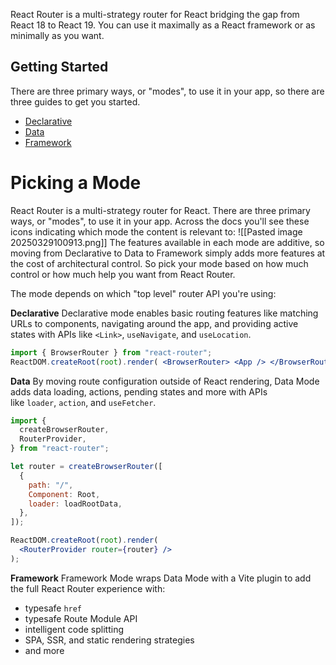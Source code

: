 React Router is a multi-strategy router for React bridging the gap from React 18 to React 19. You can use it maximally as a React framework or as minimally as you want.

## Getting Started
There are three primary ways, or "modes", to use it in your app, so there are three guides to get you started.

- [Declarative](https://reactrouter.com/start/declarative/installation)
- [Data](https://reactrouter.com/start/data/custom)
- [Framework](https://reactrouter.com/start/framework/installation)

# Picking a Mode

React Router is a multi-strategy router for React. There are three primary ways, or "modes", to use it in your app. Across the docs you'll see these icons indicating which mode the content is relevant to:
![[Pasted image 20250329100913.png]]
The features available in each mode are additive, so moving from Declarative to Data to Framework simply adds more features at the cost of architectural control. So pick your mode based on how much control or how much help you want from React Router.

The mode depends on which "top level" router API you're using:

**Declarative**
Declarative mode enables basic routing features like matching URLs to components, navigating around the app, and providing active states with APIs like `<Link>`, `useNavigate`, and `useLocation`.

```jsx
import { BrowserRouter } from "react-router"; 
ReactDOM.createRoot(root).render( <BrowserRouter> <App /> </BrowserRouter> );
```

**Data**
By moving route configuration outside of React rendering, Data Mode adds data loading, actions, pending states and more with APIs like `loader`, `action`, and `useFetcher`.

```jsx
import {
  createBrowserRouter,
  RouterProvider,
} from "react-router";

let router = createBrowserRouter([
  {
    path: "/",
    Component: Root,
    loader: loadRootData,
  },
]);

ReactDOM.createRoot(root).render(
  <RouterProvider router={router} />
);

```

**Framework**
Framework Mode wraps Data Mode with a Vite plugin to add the full React Router experience with:

- typesafe `href`
- typesafe Route Module API
- intelligent code splitting
- SPA, SSR, and static rendering strategies
- and more